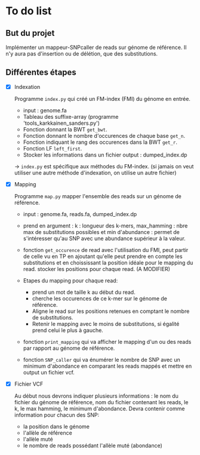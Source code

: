 # To do list

## But du projet

Implémenter un mappeur-SNPcaller de reads sur génome de référence. Il n'y aura pas d'insertion ou de délétion, que des substitutions.

## Différentes étapes

- [x] Indexation

    Programme `index.py` qui créé un FM-index     (FMI) du génome en entrée.

    - input : genome.fa
    - Tableau des suffixe-array (programme 'tools_karkkainen_sanders.py')
    - Fonction donnant la BWT `get_bwt`.
    - Fonction donnant le nombre d'occurences de chaque base `get_n`.
    - Fonction indiquant le rang des occurences dans la BWT `get_r`.
    - Fonction LF `left_first`.
    - Stocker les informations dans un fichier output : dumped_index.dp

    -> `index.py` est spécifique aux méthodes du FM-index. (si jamais on veut utiliser une autre méthode d'indexation, on utilise un autre fichier)


- [x] Mapping

    Programme `map.py` mapper l'ensemble des reads sur un génome de référence.

    - input : genome.fa, reads.fa, dumped_index.dp
    - prend en argument : k : longueur des k-mers, max_hamming : nbre max de substitutions possibles et min d'abundance : permet de s'intéresser qu'au SNP  avec une abundance supérieur à la valeur.
    - fonction `get_occurence` de read avec l'utilisation du FMI, peut partir de celle vu en TP en ajoutant qu'elle peut prendre en compte les substitutions et en choississant la position idéale pour le mapping du read. stocker les positions pour chaque read. (A MODIFIER)

    - Etapes du mapping pour chaque read:
        - prend un mot de taille k au début du read.
        - cherche les occurences de ce k-mer sur le génome de référence.
        - Aligne le read sur les positions retenues en comptant le nombre de substitutions.
        - Retenir le mapping avec le moins de substitutions, si égalité prend celui le plus à gauche.

    - fonction `print_mapping` qui va afficher le mapping d'un ou des reads par rapport au génome de référence.
    - fonction `SNP_caller` qui va énumérer le nombre de SNP avec un minimum d'abondance en comparant les reads mappés et mettre en output un fichier vcf.

- [x] Fichier VCF

    Au début nous devrons indiquer plusieurs informations : le nom du fichier du génome de référence, nom du fichier contenant les reads, le k, le max hamming, le minimum d'abondance.
    Devra contenir comme information pour chacun des SNP:
    - la position dans le génome
    - l'allèle de référence
    - l'allèle muté 
    - le nombre de reads possédant l'allèle muté (abondance)


